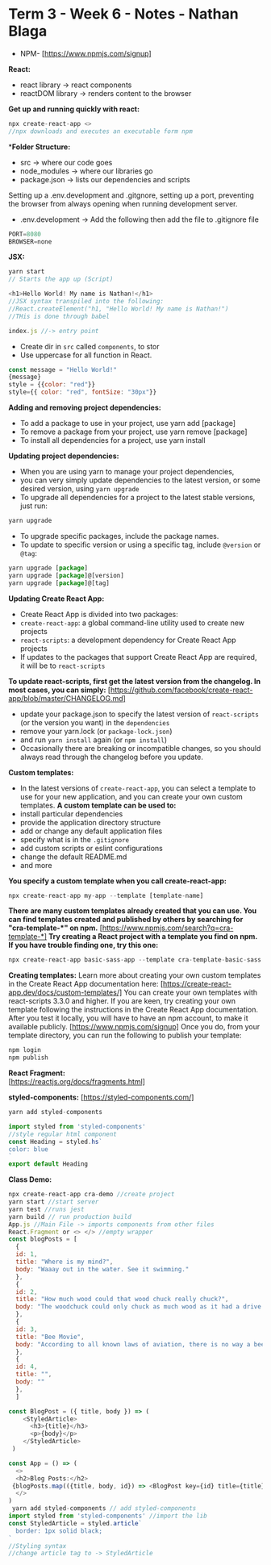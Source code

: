 # **Term 3 - Week 6 - Notes - Nathan Blaga**

- NPM- [https://www.npmjs.com/signup]

**React:**
- react library -> react components
- reactDOM library -> renders content to the browser


**Get up and running quickly with react:**

```js
npx create-react-app <>
//npx downloads and executes an executable form npm
```

***Folder Structure:**
- src -> where our code goes
- node_modules -> where our libraries go
- package.json -> lists our dependencies and scripts

Setting up a .env.development and .gitgnore, setting up a port, preventing the browser from always opening when running development server.
- .env.development -> Add the following then add the file to .gitignore file
```js
PORT=8080
BROWSER=none
```

**JSX:**
```js
yarn start
// Starts the app up (Script)
```
```js
<h1>Hello World! My name is Nathan!</h1>
//JSX syntax transpiled into the following:
//React.createElement("h1, "Hello World! My name is Nathan!")
//THis is done through babel
```
```js
index.js //-> entry point
```
- Create dir in ```src``` called ```components```, to stor
- Use uppercase for all function in React.

```js
const message = "Hello World!"
{message}
style = {{color: "red"}}
style={{ color: "red", fontSize: "30px"}}
```

**Adding and removing project dependencies:**
- To add a package to use in your project, use yarn add [package]
- To remove a package from your project, use yarn remove [package]
- To install all dependencies for a project, use yarn install

**Updating project dependencies:**
- When you are using yarn to manage your project dependencies, 
- you can very simply update dependencies to the latest version, or some desired version, using ```yarn upgrade```
- To upgrade all dependencies for a project to the latest stable versions, just run:
```js
yarn upgrade
```
- To upgrade specific packages, include the package names. 
- To update to specific version or using a specific tag, include ```@version``` or ```@tag```:
```js
yarn upgrade [package]
yarn upgrade [package]@[version]
yarn upgrade [package]@[tag]
```
**Updating Create React App:**
- Create React App is divided into two packages:
- ```create-react-app```: a global command-line utility used to create new projects
- ```react-scripts```: a development dependency for Create React App projects
- If updates to the packages that support Create React App are required, it will be to ```react-scripts```

**To update react-scripts, first get the latest version from the changelog. In most cases, you can simply:**
[https://github.com/facebook/create-react-app/blob/master/CHANGELOG.md]
- update your package.json to specify the latest version of ```react-scripts``` (or the version you want) in the ```dependencies```
- remove your yarn.lock (or ```package-lock.json```)
- and run ```yarn install``` again (or ```npm install```)
- Occasionally there are breaking or incompatible changes, so you should always read through the changelog before you update.

**Custom templates:**
- In the latest versions of ```create-react-app```, you can select a template to use for your new application, and you can create your own custom templates.
**A custom template can be used to:**
- install particular dependencies
- provide the application directory structure
- add or change any default application files
- specify what is in the ```.gitignore```
- add custom scripts or eslint configurations
- change the default README.md
- and more

**You specify a custom template when you call create-react-app:**
```js
npx create-react-app my-app --template [template-name] 
```
**There are many custom templates already created that you can use. You can find templates created and published by others by searching for "cra-template-*" on npm.**
[https://www.npmjs.com/search?q=cra-template-*]
**Try creating a React project with a template you find on npm. If you have trouble finding one, try this one:**
```js
npx create-react-app basic-sass-app --template cra-template-basic-sass
```

**Creating templates:**
Learn more about creating your own custom templates in the Create React App documentation here:
[https://create-react-app.dev/docs/custom-templates/]
You can create your own templates with react-scripts 3.3.0 and higher.
If you are keen, try creating your own template following the instructions in the Create React App documentation. 
After you test it locally, you will have to have an npm account, to make it available publicly. 
[https://www.npmjs.com/signup]
Once you do, from your template directory, you can run the following to publish your template:
```js
npm login
npm publish
```
**React Fragment:**  
[https://reactjs.org/docs/fragments.html]

**styled-components:**
[https://styled-components.com/]

```js
yarn add styled-components
```
```js
import styled from 'styled-components'
//style regular html component
const Heading = styled.hs`
color: blue
`
export default Heading
```

**Class Demo:**
```js
npx create-react-app cra-demo //create project
yarn start //start server
yarn test //runs jest
yarn build // run production build
App.js //Main File -> imports components from other files
React.Fragment or <> </> //empty wrapper
const blogPosts = [
  {
  id: 1,
  title: "Where is my mind?",
  body: "Waaay out in the water. See it swimming."
  },
  {
  id: 2,
  title: "How much wood could that wood chuck really chuck?",
  body: "The woodchuck could only chuck as much wood as it had a drive to chuck. Note that the early woodchuck could only chuck on average half of what it desired to chuck."
  },
  {
  id: 3,
  title: "Bee Movie",
  body: "According to all known laws of aviation, there is no way a bee should be able to fly. Its wings are too small to get its fat little body off the ground. The bee, of course, flies anyway"
  },
  {
  id: 4,
  title: "",
  body: ""
  },
  ]

const BlogPost = ({ title, body }) => (
    <StyledArticle>
      <h3>{title}</h3>
      <p>{body}</p>
    </StyledArticle>
 )

const App = () => (
  <>
  <h2>Blog Posts:</h2>
 {blogPosts.map(({title, body, id}) => <BlogPost key={id} title={title} body={body} /> )}
  </>
)
 yarn add styled-components // add styled-components
import styled from 'styled-components' //import the lib
const StyledArticle = styled.article`
  border: 1px solid black;
`
//Styling syntax
//change article tag to -> StyledArticle
```
